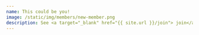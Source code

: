 ```yaml
---
name: This could be you!
image: /static/img/members/new-member.png
description: See <a target="_blank" href="{{ site.url }}/join"> join</a> page for more information.
---
```

